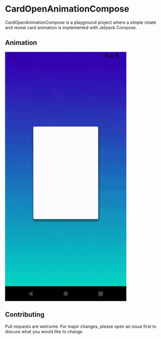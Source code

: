 # CardOpenAnimationCompose

CardOpenAnimationCompose is a playground project where a simple rotate and reveal card animation is implemented with Jetpack Compose.

## Animation
<img src="cardOpenAnimationCompose.gif" width="400">

## Contributing
Pull requests are welcome. For major changes, please open an issue first to discuss what you would like to change.
